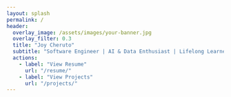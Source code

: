 ```yaml
---
layout: splash
permalink: /
header:
  overlay_image: /assets/images/your-banner.jpg
  overlay_filter: 0.3
  title: "Joy Cheruto"
  subtitle: "Software Engineer | AI & Data Enthusiast | Lifelong Learner"
  actions:
    - label: "View Resume"
      url: "/resume/"
    - label: "View Projects"
      url: "/projects/"
---
```

